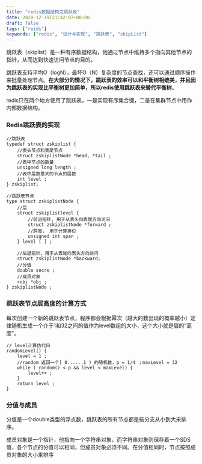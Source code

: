 ```yaml
---
title: "redis数据结构之跳跃表"
date: 2020-12-19T21:42:07+08:00
draft: false
tags: ["reids"]
keywords: ["redis", "设计与实现", "跳跃表", "skipList"]
---
```


跳跃表（skiplist）是一种有序数据结构，他通过节点中维持多个指向其他节点的指针，从而达到快速访问节点的目的。

跳跃表支持平均O（logN），最坏O（N）复杂度的节点查找，还可以通过顺序操作来批量处理节点。**在大部分的情况下，跳跃表的效率可以和平衡树相媲美，并且因为跳跃表的实现比平衡树更加简单，所以redis使用跳跃表来替代平衡树**。

redis只在两个地方使用了跳跃表，一是实现有序集合键，二是在集群节点中用作内部数据结构。

### Redis跳跃表的实现

```
//跳跃表
typedef struct zskiplist {
	//表头节点和表尾节点
	struct zskiplistNode *head, *tail ;
	//表中节点的数量
	unsigned long length ;
	//表中层数最大的节点的层数
	int level ;
} zskiplist;

//跳跃表节点
type struct zskiplistNode {
	//层
	struct zskiplistlevel {
		//前进指针, 用于从表头向表尾方向访问		
		struct zskiplistNode *forward ;
		//跨度， 用于计算排位
		unsigned int span ;
	} level [ ] ;

	//后退指针，用于从表尾向表头方向访问
	struct zskiplistNode *backward;
	//分值
	double socre ;	
	//成员对象
	robj *obj ;
} zskiplistNode ;
```

### 跳跃表节点层高度的计算方式

每次创建一个新的跳跃表节点，程序都会根据幂次（越大的数出现的概率越小）定律随机生成一个介于1和32之间的值作为level数组的大小，这个大小就是层的“高度”。

```
// level计算伪代码
randomLevel() {
	level = 1 ;
	//random 返回一个[ 0......1 ) 的随机数，p = 1/4 ；maxLevel = 32
	while ( random() < p && level < maxLevel) {
		level++ ;
	}
	return level ;
}
```

### 分值与成员

分值是一个double类型的浮点数，跳跃表的所有节点都是按分支从小到大来排序。

成员对象是一个指针，他指向一个字符串对象，而字符串对象则保存着一个SDS值，各个节点的分值可以相同，但成员对象必须不同。在分值相同时，节点按照成员对象的大小来排序

